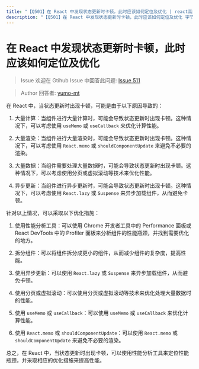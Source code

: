 ```yaml
---
title: "【Q501】在 React 中发现状态更新时卡顿，此时应该如何定位及优化 | react高频面试题"
description: "【Q501】在 React 中发现状态更新时卡顿，此时应该如何定位及优化 字节跳动面试题、阿里腾讯面试题、美团小米面试题。"
---
```


# 在 React 中发现状态更新时卡顿，此时应该如何定位及优化

> Issue
> 欢迎在 Gtihub Issue 中回答此问题: [Issue 511](https://github.com/shfshanyue/Daily-Question/issues/511)

> Author
> 回答者: [yumo-mt](https://github.com/yumo-mt)

在 React 中，当状态更新时出现卡顿，可能是由于以下原因导致的：

1. 大量计算：当组件进行大量计算时，可能会导致状态更新时出现卡顿。这种情况下，可以考虑使用 `useMemo` 或 `useCallback` 来优化计算性能。

2. 大量渲染：当组件进行大量渲染时，可能会导致状态更新时出现卡顿。这种情况下，可以考虑使用 `React.memo` 或 `shouldComponentUpdate` 来避免不必要的渲染。

3. 大量数据：当组件需要处理大量数据时，可能会导致状态更新时出现卡顿。这种情况下，可以考虑使用分页或虚拟滚动等技术来优化性能。

4. 异步更新：当组件进行异步更新时，可能会导致状态更新时出现卡顿。这种情况下，可以考虑使用 `React.lazy` 或 `Suspense` 来异步加载组件，从而避免卡顿。

针对以上情况，可以采取以下优化措施：

1. 使用性能分析工具：可以使用 Chrome 开发者工具中的 Performance 面板或 React DevTools 中的 Profiler 面板来分析组件的性能瓶颈，并找到需要优化的地方。

2. 拆分组件：可以将组件拆分成更小的组件，从而减少组件的复杂度，提高性能。

3. 使用异步更新：可以使用 `React.lazy` 或 `Suspense` 来异步加载组件，从而避免卡顿。

4. 使用分页或虚拟滚动：可以使用分页或虚拟滚动等技术来优化处理大量数据时的性能。

5. 使用 `useMemo` 或 `useCallback`：可以使用 `useMemo` 或 `useCallback` 来优化计算性能。

6. 使用 `React.memo` 或 `shouldComponentUpdate`：可以使用 `React.memo` 或 `shouldComponentUpdate` 来避免不必要的渲染。

总之，在 React 中，当状态更新时出现卡顿，可以使用性能分析工具来定位性能瓶颈，并采取相应的优化措施来提高性能。

